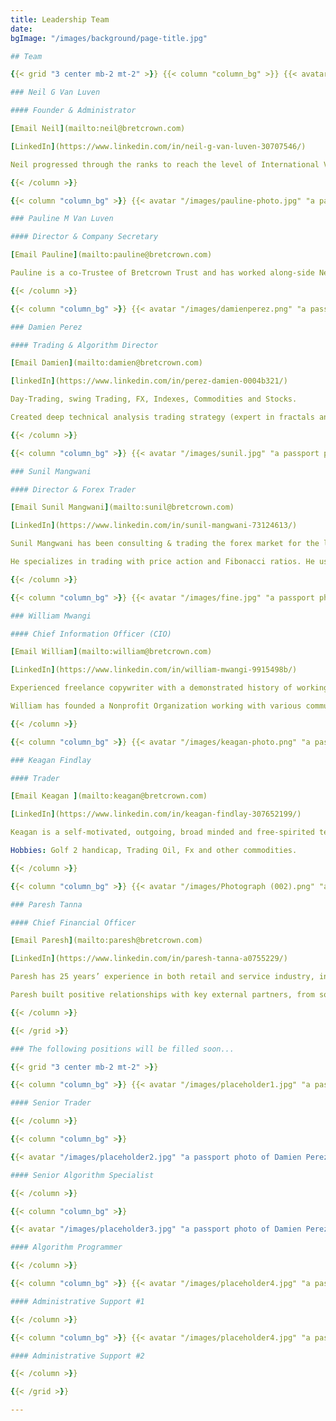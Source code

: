 ```yaml
---
title: Leadership Team
date: 
bgImage: "/images/background/page-title.jpg"

## Team

{{< grid "3 center mb-2 mt-2" >}} {{< column "column_bg" >}} {{< avatar "/images/neil-g-van-luven.jpg" "a passport photo of Neil G Van Luven" >}}

### Neil G Van Luven

#### Founder & Administrator

[Email Neil](mailto:neil@bretcrown.com)

[LinkedIn](https://www.linkedin.com/in/neil-g-van-luven-30707546/)

Neil progressed through the ranks to reach the level of International Vice President; he resided first in New York City. Later, he was transferred to London (December 1971), United Kingdom to head up the European operation. Neil then started up his Consulting Business in October 1975 – Moneypower International. Then, in October 2018, an extraordinary thing happened! He discovered that he had an exceptional talent for Spread-Betting Crude Oil. He started with a capital sum of $38,673 and turned it into $1,129,030 in fourteen weeks with a success rate of 92.6% of his Trades being profitable and only 7.4% resulting in losses, by number of Trades. By monetary value his success rate was 94.3% with losses of 5.7%.

{{< /column >}}

{{< column "column_bg" >}} {{< avatar "/images/pauline-photo.jpg" "a passport photo of Pauline M Van Luven" >}}

### Pauline M Van Luven

#### Director & Company Secretary

[Email Pauline](mailto:pauline@bretcrown.com)

Pauline is a co-Trustee of Bretcrown Trust and has worked along-side Neil in developing Moneypower International into a major multi-national Management Consultancy over 40 years. Over this time, she visited with Neil 48 Countries in perplexing jurisdictions with varying geopolitical beliefs. Pauline’s expertise is connecting people with people. In 2015, she created an online luxury designer fashion retailer Bretcrown BTS (Best Top Sellers) and developed exceptional relationships with many of the top Platforms globally including eBay, Amazon, 1stdibs, Vestiaire Collective, Rebelle, HEWI and others. In the last year, Pauline developed her interest in green sustainable energies and Spread-Betting, working closely with Neil.

{{< /column >}}

{{< column "column_bg" >}} {{< avatar "/images/damienperez.png" "a passport photo of Damien Perez" >}}

### Damien Perez

#### Trading & Algorithm Director

[Email Damien](mailto:damien@bretcrown.com)

[linkedIn](https://www.linkedin.com/in/perez-damien-0004b321/)

Day-Trading, swing Trading, FX, Indexes, Commodities and Stocks.

Created deep technical analysis trading strategy (expert in fractals and elliot waves analysis to detect long-term trend reversal with excellent accuracy). Deep knowledge in technical analysis and fractals to detect markets trends in advance in Indexes and Commodities trading, knowledge in diplomatic and geopolitical strategy - know how to read the economic landscape and anticipate the next major moves.

{{< /column >}}

{{< column "column_bg" >}} {{< avatar "/images/sunil.jpg" "a passport photo of Sunil Mangwani" >}}

### Sunil Mangwani

#### Director & Forex Trader

[Email Sunil Mangwani](mailto:sunil@bretcrown.com)

[LinkedIn](https://www.linkedin.com/in/sunil-mangwani-73124613/)

Sunil Mangwani has been consulting & trading the forex market for the last 18 years and devises trading strategies based on his vast knowledge and in-depth study in the field of technical analysis.

He specializes in trading with price action and Fibonacci ratios. He uses the Fibonacci ratios to effectively trade advanced chart patterns such as Divergence, Wolfe waves and Harmonic patterns. He has developed and patented his own proprietary Harmonic pattern. He has also developed a currency correlation indicator to select the ideal currency pair to trade in a given market. He trades these patterns on the live markets, with a consistently profitable performance. His Personal Mentorship program, involving technical analysis and the preparation of specific Trade Plans to succeed in the forex market, has benefitted a large number of traders.

{{< /column >}}

{{< column "column_bg" >}} {{< avatar "/images/fine.jpg" "a passport photo of William Mwangi" >}}

### William Mwangi

#### Chief Information Officer (CIO)

[Email William](mailto:william@bretcrown.com)

[LinkedIn](https://www.linkedin.com/in/william-mwangi-9915498b/)

Experienced freelance copywriter with a demonstrated history of working in the information services industry. He is an expert in business proposal writing, powerpoint and website design.

William has founded a Nonprofit Organization working with various community stakeholders to sponsor the education of at risk boys in Kenya. He is a certified community mobilizer with strong skills in Team Building and facilitation.

{{< /column >}}

{{< column "column_bg" >}} {{< avatar "/images/keagan-photo.png" "a passport photo of Keagan" >}}

### Keagan Findlay

#### Trader

[Email Keagan ](mailto:keagan@bretcrown.com)

[LinkedIn](https://www.linkedin.com/in/keagan-findlay-307652199/)

Keagan is a self-motivated, outgoing, broad minded and free-spirited team player with an inherent ability to communicate across a broad spectrum of society. Keagan has excellent organisational skills and a personal knowledge of leadership through sporting captaincy across several disciplines. IT literate, enthusiastic and willing to accept new challenges. Engaged topromote, record and enhance the sales of golf equipment within the centrebranch of the City of London. 6 x “O”Levels, Petra High School, Bulawayo,Zimbabwe. Level 1, 2 and 3 Automotive Engineering, Poli-Tech College,Bulawayo, Zimbabwe

Hobbies: Golf 2 handicap, Trading Oil, Fx and other commodities.

{{< /column >}}

{{< column "column_bg" >}} {{< avatar "/images/Photograph (002).png" "a passport photo of Paresh Tanna" >}}

### Paresh Tanna

#### Chief Financial Officer

[Email Paresh](mailto:paresh@bretcrown.com)

[LinkedIn](https://www.linkedin.com/in/paresh-tanna-a0755229/)

Paresh has 25 years’ experience in both retail and service industry, in the capacities of bookkeeper, financial accountant, company accountant, sales manager, company director and IT network engineer. His duties included coordination with finance group for economic analyses, review of costs including annual budgets, forecasts and monthly reporting, supervision of the preparation of internal financial summaries & reports and other ad-hoc duties, including the reconciliation of trial balances as well as preparing and reporting of income statements and the financial position, updating the company budget and cash flow forecast. His responsibilities covered the management of transactions, portfolios, strategic space, internal stakeholders, leases, vendors and preparation of business cases.

Paresh built positive relationships with key external partners, from sourcing to other third party professionals.

{{< /column >}}

{{< /grid >}}

### The following positions will be filled soon...

{{< grid "3 center mb-2 mt-2" >}}

{{< column "column_bg" >}} {{< avatar "/images/placeholder1.jpg" "a passport photo of Damien Perez" >}}

#### Senior Trader

{{< /column >}}

{{< column "column_bg" >}}

{{< avatar "/images/placeholder2.jpg" "a passport photo of Damien Perez" >}}

#### Senior Algorithm Specialist

{{< /column >}}

{{< column "column_bg" >}}

{{< avatar "/images/placeholder3.jpg" "a passport photo of Damien Perez" >}}

#### Algorithm Programmer

{{< /column >}}

{{< column "column_bg" >}} {{< avatar "/images/placeholder4.jpg" "a passport photo of Damien Perez" >}}

#### Administrative Support #1

{{< /column >}}

{{< column "column_bg" >}} {{< avatar "/images/placeholder4.jpg" "a passport photo of Damien Perez" >}}

#### Administrative Support #2

{{< /column >}}

{{< /grid >}}

---
```


